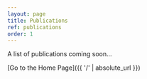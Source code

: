```yaml
---
layout: page
title: Publications
ref: publications
order: 1
---
```


A list of publications coming soon...

[Go to the Home Page]({{ '/' | absolute_url }})
